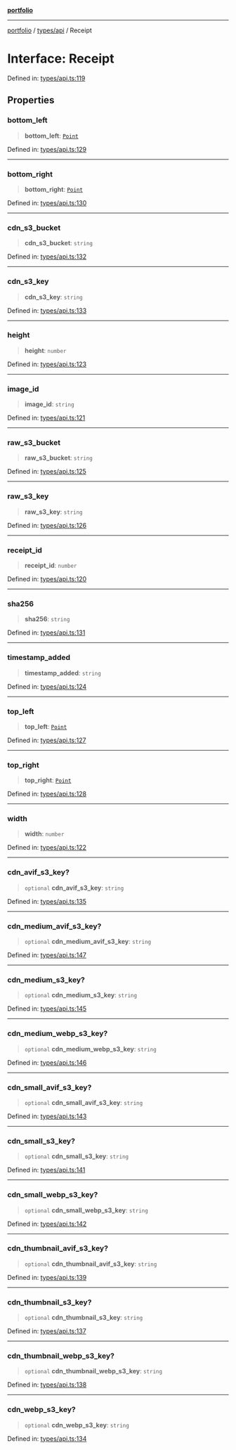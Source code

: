 [**portfolio**](../../../README.md)

***

[portfolio](../../../modules.md) / [types/api](../README.md) / Receipt

# Interface: Receipt

Defined in: [types/api.ts:119](https://github.com/tnorlund/Portfolio/blob/181dfbe31282a82d9ba3b9773a40744c3c46d9bc/portfolio/types/api.ts#L119)

## Properties

### bottom\_left

> **bottom\_left**: [`Point`](Point.md)

Defined in: [types/api.ts:129](https://github.com/tnorlund/Portfolio/blob/181dfbe31282a82d9ba3b9773a40744c3c46d9bc/portfolio/types/api.ts#L129)

***

### bottom\_right

> **bottom\_right**: [`Point`](Point.md)

Defined in: [types/api.ts:130](https://github.com/tnorlund/Portfolio/blob/181dfbe31282a82d9ba3b9773a40744c3c46d9bc/portfolio/types/api.ts#L130)

***

### cdn\_s3\_bucket

> **cdn\_s3\_bucket**: `string`

Defined in: [types/api.ts:132](https://github.com/tnorlund/Portfolio/blob/181dfbe31282a82d9ba3b9773a40744c3c46d9bc/portfolio/types/api.ts#L132)

***

### cdn\_s3\_key

> **cdn\_s3\_key**: `string`

Defined in: [types/api.ts:133](https://github.com/tnorlund/Portfolio/blob/181dfbe31282a82d9ba3b9773a40744c3c46d9bc/portfolio/types/api.ts#L133)

***

### height

> **height**: `number`

Defined in: [types/api.ts:123](https://github.com/tnorlund/Portfolio/blob/181dfbe31282a82d9ba3b9773a40744c3c46d9bc/portfolio/types/api.ts#L123)

***

### image\_id

> **image\_id**: `string`

Defined in: [types/api.ts:121](https://github.com/tnorlund/Portfolio/blob/181dfbe31282a82d9ba3b9773a40744c3c46d9bc/portfolio/types/api.ts#L121)

***

### raw\_s3\_bucket

> **raw\_s3\_bucket**: `string`

Defined in: [types/api.ts:125](https://github.com/tnorlund/Portfolio/blob/181dfbe31282a82d9ba3b9773a40744c3c46d9bc/portfolio/types/api.ts#L125)

***

### raw\_s3\_key

> **raw\_s3\_key**: `string`

Defined in: [types/api.ts:126](https://github.com/tnorlund/Portfolio/blob/181dfbe31282a82d9ba3b9773a40744c3c46d9bc/portfolio/types/api.ts#L126)

***

### receipt\_id

> **receipt\_id**: `number`

Defined in: [types/api.ts:120](https://github.com/tnorlund/Portfolio/blob/181dfbe31282a82d9ba3b9773a40744c3c46d9bc/portfolio/types/api.ts#L120)

***

### sha256

> **sha256**: `string`

Defined in: [types/api.ts:131](https://github.com/tnorlund/Portfolio/blob/181dfbe31282a82d9ba3b9773a40744c3c46d9bc/portfolio/types/api.ts#L131)

***

### timestamp\_added

> **timestamp\_added**: `string`

Defined in: [types/api.ts:124](https://github.com/tnorlund/Portfolio/blob/181dfbe31282a82d9ba3b9773a40744c3c46d9bc/portfolio/types/api.ts#L124)

***

### top\_left

> **top\_left**: [`Point`](Point.md)

Defined in: [types/api.ts:127](https://github.com/tnorlund/Portfolio/blob/181dfbe31282a82d9ba3b9773a40744c3c46d9bc/portfolio/types/api.ts#L127)

***

### top\_right

> **top\_right**: [`Point`](Point.md)

Defined in: [types/api.ts:128](https://github.com/tnorlund/Portfolio/blob/181dfbe31282a82d9ba3b9773a40744c3c46d9bc/portfolio/types/api.ts#L128)

***

### width

> **width**: `number`

Defined in: [types/api.ts:122](https://github.com/tnorlund/Portfolio/blob/181dfbe31282a82d9ba3b9773a40744c3c46d9bc/portfolio/types/api.ts#L122)

***

### cdn\_avif\_s3\_key?

> `optional` **cdn\_avif\_s3\_key**: `string`

Defined in: [types/api.ts:135](https://github.com/tnorlund/Portfolio/blob/181dfbe31282a82d9ba3b9773a40744c3c46d9bc/portfolio/types/api.ts#L135)

***

### cdn\_medium\_avif\_s3\_key?

> `optional` **cdn\_medium\_avif\_s3\_key**: `string`

Defined in: [types/api.ts:147](https://github.com/tnorlund/Portfolio/blob/181dfbe31282a82d9ba3b9773a40744c3c46d9bc/portfolio/types/api.ts#L147)

***

### cdn\_medium\_s3\_key?

> `optional` **cdn\_medium\_s3\_key**: `string`

Defined in: [types/api.ts:145](https://github.com/tnorlund/Portfolio/blob/181dfbe31282a82d9ba3b9773a40744c3c46d9bc/portfolio/types/api.ts#L145)

***

### cdn\_medium\_webp\_s3\_key?

> `optional` **cdn\_medium\_webp\_s3\_key**: `string`

Defined in: [types/api.ts:146](https://github.com/tnorlund/Portfolio/blob/181dfbe31282a82d9ba3b9773a40744c3c46d9bc/portfolio/types/api.ts#L146)

***

### cdn\_small\_avif\_s3\_key?

> `optional` **cdn\_small\_avif\_s3\_key**: `string`

Defined in: [types/api.ts:143](https://github.com/tnorlund/Portfolio/blob/181dfbe31282a82d9ba3b9773a40744c3c46d9bc/portfolio/types/api.ts#L143)

***

### cdn\_small\_s3\_key?

> `optional` **cdn\_small\_s3\_key**: `string`

Defined in: [types/api.ts:141](https://github.com/tnorlund/Portfolio/blob/181dfbe31282a82d9ba3b9773a40744c3c46d9bc/portfolio/types/api.ts#L141)

***

### cdn\_small\_webp\_s3\_key?

> `optional` **cdn\_small\_webp\_s3\_key**: `string`

Defined in: [types/api.ts:142](https://github.com/tnorlund/Portfolio/blob/181dfbe31282a82d9ba3b9773a40744c3c46d9bc/portfolio/types/api.ts#L142)

***

### cdn\_thumbnail\_avif\_s3\_key?

> `optional` **cdn\_thumbnail\_avif\_s3\_key**: `string`

Defined in: [types/api.ts:139](https://github.com/tnorlund/Portfolio/blob/181dfbe31282a82d9ba3b9773a40744c3c46d9bc/portfolio/types/api.ts#L139)

***

### cdn\_thumbnail\_s3\_key?

> `optional` **cdn\_thumbnail\_s3\_key**: `string`

Defined in: [types/api.ts:137](https://github.com/tnorlund/Portfolio/blob/181dfbe31282a82d9ba3b9773a40744c3c46d9bc/portfolio/types/api.ts#L137)

***

### cdn\_thumbnail\_webp\_s3\_key?

> `optional` **cdn\_thumbnail\_webp\_s3\_key**: `string`

Defined in: [types/api.ts:138](https://github.com/tnorlund/Portfolio/blob/181dfbe31282a82d9ba3b9773a40744c3c46d9bc/portfolio/types/api.ts#L138)

***

### cdn\_webp\_s3\_key?

> `optional` **cdn\_webp\_s3\_key**: `string`

Defined in: [types/api.ts:134](https://github.com/tnorlund/Portfolio/blob/181dfbe31282a82d9ba3b9773a40744c3c46d9bc/portfolio/types/api.ts#L134)
